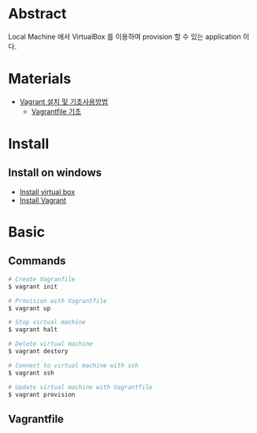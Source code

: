 # Abstract

Local Machine 에서 VirtualBox 를 이용하여 provision 할 수 있는 application 이다.

# Materials

* [Vagrant 설치 및 기초사용방법](https://ossian.tistory.com/86)
  * [Vagrantfile 기초](https://ossian.tistory.com/87?category=771731)

# Install

## Install on windows

* [Install virtual box](https://www.virtualbox.org/wiki/Downloads)
* [Install Vagrant](https://www.vagrantup.com/downloads.html)

# Basic

## Commands

```bash
# Create Vagranfile
$ vagrant init

# Provision with Vagrantfile
$ vagrant up

# Stop virtual machine
$ vagrant halt

# Delete virtual machine
$ vagrant destory

# Connect to virtual machine with ssh
$ vagrant ssh

# Update virtual machine with Vagrantfile
$ vagrant provision
```

## Vagrantfile

```vagrant

```
